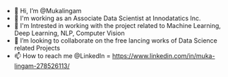 - 👋 Hi, I’m @Mukalingam
- 👀 I'm working as an Associate Data Scientist at Innodatatics Inc.
- 🌱 I'm Intrested in working with the project related to Machine Learning, Deep Learning, NLP, Computer Vision
- 💞️ I’m looking to collaborate on the free lancing works of Data Science related Projects
- 📫 How to reach me @LinkedIn = https://www.linkedin.com/in/muka-lingam-278526113/

<!---
Mukalingam/Mukalingam is a ✨ special ✨ repository because its `README.md` (this file) appears on your GitHub profile.
You can click the Preview link to take a look at your changes.
--->
